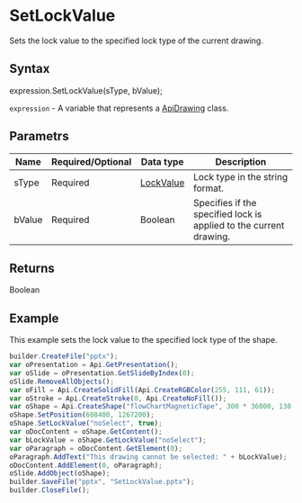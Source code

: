 # SetLockValue

Sets the lock value to the specified lock type of the current drawing.

## Syntax

expression.SetLockValue(sType, bValue);

`expression` - A variable that represents a [ApiDrawing](../ApiDrawing.md) class.

## Parametrs

| **Name** | **Required/Optional** | **Data type** | **Description** |
| ------------- | ------------- | ------------- | ------------- |
| sType | Required | [LockValue](../../../Enumerations/LockValue.md) | Lock type in the string format. |
| bValue | Required | Boolean | Specifies if the specified lock is applied to the current drawing. |

## Returns

Boolean

## Example

This example sets the lock value to the specified lock type of the shape.

```javascript
builder.CreateFile("pptx");
var oPresentation = Api.GetPresentation();
var oSlide = oPresentation.GetSlideByIndex(0);
oSlide.RemoveAllObjects();
var oFill = Api.CreateSolidFill(Api.CreateRGBColor(255, 111, 61));
var oStroke = Api.CreateStroke(0, Api.CreateNoFill());
var oShape = Api.CreateShape("flowChartMagneticTape", 300 * 36000, 130 * 36000, oFill, oStroke);
oShape.SetPosition(608400, 1267200);
oShape.SetLockValue("noSelect", true);
var oDocContent = oShape.GetContent();
var bLockValue = oShape.GetLockValue("noSelect");
var oParagraph = oDocContent.GetElement(0);
oParagraph.AddText("This drawing cannot be selected: " + bLockValue);
oDocContent.AddElement(0, oParagraph);
oSlide.AddObject(oShape);
builder.SaveFile("pptx", "SetLockValue.pptx");
builder.CloseFile();
```